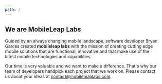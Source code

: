 ```yaml
---
path: /
---
```

## We are MobileLeap Labs

Guided by an always changing mobile landscape, software developer Bryan Garces created **mobileleap labs** with the mission of creating cutting edge mobile solutions that are functional, innovative and that make use of the latest mobile technologies and capabilities.

Our time is very valuable and we want to make a difference. That's why our team of developers handpick each project that we work on. Please contact us about your ideas at contact@mobileleaplabs.com.


